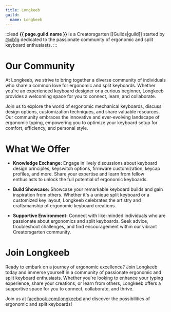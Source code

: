 ```yaml
---
title: Longkeeb
guild:
  name: Longkeeb
---
```


:::lead
**{{ page.guild.name }}** is a Creatorsgarten [[Guilds|guild]] started by [@xb1g](https://github.com/xb1g) dedicated to the passionate community of ergonomic and split keyboard enthusiasts.
:::

# Our Community

At Longkeeb, we strive to bring together a diverse community of individuals who share a common love for ergonomic and split keyboards. Whether you're an experienced keyboard designer or a curious beginner, Longkeeb provides a welcoming space for you to connect, learn, and collaborate.

Join us to explore the world of ergonomic mechanical keyboards, discuss design options, customization techniques, and share valuable resources. Our community embraces the innovative and ever-evolving landscape of ergonomic typing, empowering you to optimize your keyboard setup for comfort, efficiency, and personal style.

# What We Offer

- **Knowledge Exchange:** Engage in lively discussions about keyboard design principles, keyswitch options, firmware customization, keycap profiles, and more. Share your expertise and learn from fellow enthusiasts to unlock the full potential of ergonomic keyboards.

- **Build Showcase:** Showcase your remarkable keyboard builds and gain inspiration from others. Whether it's a unique split keyboard or a customized key layout, Longkeeb celebrates the artistry and craftsmanship of ergonomic keyboard creations.

- **Supportive Environment:** Connect with like-minded individuals who are passionate about ergonomics and split keyboards. Seek advice, troubleshoot challenges, and find encouragement within our vibrant Creatorsgarten community.

# Join Longkeeb

Ready to embark on a journey of ergonomic excellence? Join Longkeeb today and immerse yourself in a community of passionate ergonomic and split keyboard enthusiasts. Whether you're looking to enhance your typing experience, share your creations, or learn from others, Longkeeb offers a supportive space for you to connect, collaborate, and thrive.

Join us at [facebook.com/longkeebd](https://www.facebook.com/longkeebd) and discover the possibilities of ergonomic and split keyboards!
